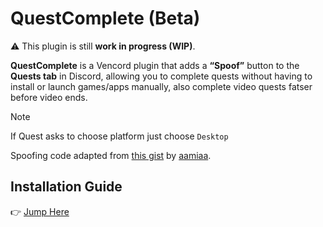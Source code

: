 
# QuestComplete (Beta)
⚠️ This plugin is still **work in progress (WIP)**.

**QuestComplete** is a Vencord plugin that adds a **“Spoof”** button to the **Quests tab** in Discord, allowing you to complete quests without having to install or launch games/apps manually, also complete video quests fatser before video ends.

> [!note]
> If Quest asks to choose platform just choose `Desktop`
> 
> Spoofing code adapted from [this gist](https://gist.github.com/aamiaa/204cd9d42013ded9faf646fae7f89fbb) by [aamiaa](https://gist.github.com/aamiaa).


## Installation Guide
👉 [Jump Here](https://github.com/zaher-neon/vencord-userplugins)

















